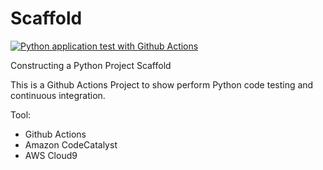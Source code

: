 # Scaffold

[![Python application test with Github Actions](https://github.com/ChuhanYang/scaffold/actions/workflows/pythonapp.yml/badge.svg)](https://github.com/ChuhanYang/scaffold/actions/workflows/pythonapp.yml)

Constructing a Python Project Scaffold

This is a Github Actions Project to show perform Python code testing and continuous integration.

Tool:
- Github Actions
- Amazon CodeCatalyst
- AWS Cloud9
